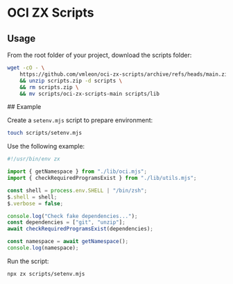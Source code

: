 # OCI ZX Scripts

## Usage

From the root folder of your project, download the scripts folder:

```sh
wget -cO - \
    https://github.com/vmleon/oci-zx-scripts/archive/refs/heads/main.zip > scripts.zip \
    && unzip scripts.zip -d scripts \
    && rm scripts.zip \
    && mv scripts/oci-zx-scripts-main scripts/lib
```

## Example

Create a `setenv.mjs` script to prepare environment:

```sh
touch scripts/setenv.mjs
```

Use the following example:
```js
#!/usr/bin/env zx

import { getNamespace } from "./lib/oci.mjs";
import { checkRequiredProgramsExist } from "./lib/utils.mjs";

const shell = process.env.SHELL | "/bin/zsh";
$.shell = shell;
$.verbose = false;

console.log("Check fake dependencies...");
const dependencies = ["git", "unzip"];
await checkRequiredProgramsExist(dependencies);

const namespace = await getNamespace();
console.log(namespace);
```

Run the script:

```sh
npx zx scripts/setenv.mjs
```